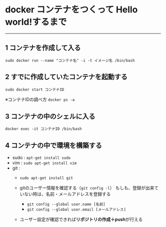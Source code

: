 # docker コンテナをつくって Hello world!するまで
---

## 1 コンテナを作成して入る
`sudo docker run --name "コンテナ名" -i -t イメージ名 /bin/bash  `

## 2 すでに作成していたコンテナを起動する
`sudo docker start コンテナID`

※コンテナIDの調べ方
`docker ps -a`

## 3 コンテナの中のシェルに入る
`docker exec -it コンテナID /bin/bash`
## 4 コンテナの中で環境を構築する
- sudo : `apt-get install sudo`
- vim : `sudo apt-get install vim`
- git : 
  - `sudo apt-get install git`

  - gitのユーザー情報を確認する（`git config -l`）
    もしも、登録が出来ていない時は、名前・メールアドレスを登録する
    - `git config --global user.name [名前]`
    - `git config --global user.email [メールアドレス]`
  - ユーザー設定が確認できれば**リポジトリの作成＋push**が行える